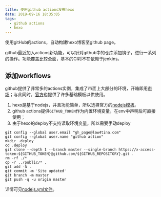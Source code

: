 ```yaml
---
title: 使用github actions发布hexo
date: 2019-09-16 18:35:05
tags:
  - github actions
  - hexo
---
```


使用gitHub的actions，自动构建hexo博客至github page。
<!-- more -->

github最近加入actions新功能，可以针对github中的仓库添加钩子，进行一系列的操作。功能覆盖比较全面，基本的CI将不在依赖于jenkins。

## 添加workflows
github提供了非常多的actions实例，集成了市面上大部分的环境，开箱即用[市场](https://github.com/marketplace?type=actions)；与此同时，[官方](https://github.com/actions/starter-workflows)也提供了许多基础模板以供使用。

1. hexo是基于nodejs，并且功能简单，所以选择官方的[nodejs模板](https://github.com/actions/starter-workflows/blob/master/ci/node.js.yml)。
2. github actions提供`GITHUB_TOKEN`作为内置环境变量，在env中声明后可直接使用；
3. 由于hexo的deploy不支持读取环境变量，所以需要手动deploy
```
git config --global user.email "gh_page@law4tina.com"
git config --global user.name "github action"
mkdir .deploy
cd .deploy
git clone --depth 1 --branch master --single-branch https://x-access-token:${GITHUB_TOKEN}@github.com/${GITHUB_REPOSITORY}.git .
rm -rf ./* 
cp -r ../public/* .
git add -A .
git commit -m 'Site updated'
git branch -m master
git push -q -u origin master
```

详情可见[nodejs.yml文件](https://github.com/lawrencebla/lawrencebla.github.io/blob/gh-actions-hexo/.github/workflows/nodejs.yml)。

